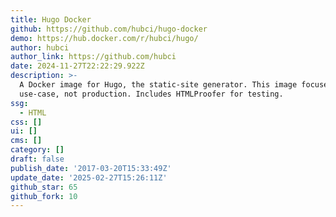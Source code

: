 ```yaml
---
title: Hugo Docker
github: https://github.com/hubci/hugo-docker
demo: https://hub.docker.com/r/hubci/hugo/
author: hubci
author_link: https://github.com/hubci
date: 2024-11-27T22:22:29.922Z
description: >-
  A Docker image for Hugo, the static-site generator. This image focuses on a CI
  use-case, not production. Includes HTMLProofer for testing.
ssg:
  - HTML
css: []
ui: []
cms: []
category: []
draft: false
publish_date: '2017-03-20T15:33:49Z'
update_date: '2025-02-27T15:26:11Z'
github_star: 65
github_fork: 10
---
```

